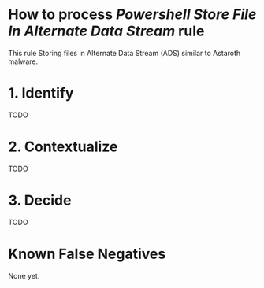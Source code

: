 # How to process *Powershell Store File In Alternate Data Stream* rule
This rule Storing files in Alternate Data Stream (ADS) similar to Astaroth malware.

# 1. Identify
TODO

# 2. Contextualize
TODO

# 3. Decide
TODO

# Known False Negatives
None yet.
